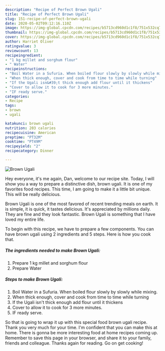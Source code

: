 ```yaml
---
description: "Recipe of Perfect Brown Ugali"
title: "Recipe of Perfect Brown Ugali"
slug: 151-recipe-of-perfect-brown-ugali
date: 2020-05-02T09:12:16.110Z
image: https://img-global.cpcdn.com/recipes/b5713cd960d1c1f8/751x532cq70/brown-ugali-recipe-main-photo.jpg
thumbnail: https://img-global.cpcdn.com/recipes/b5713cd960d1c1f8/751x532cq70/brown-ugali-recipe-main-photo.jpg
cover: https://img-global.cpcdn.com/recipes/b5713cd960d1c1f8/751x532cq70/brown-ugali-recipe-main-photo.jpg
author: Harriet Oliver
ratingvalue: 3
reviewcount: 13
recipeingredient:
- "1 kg millet and sorghum flour"
- " Water"
recipeinstructions:
- "Boil Water in a Sufuria. When boiled flour slowly by slowly while mixing."
- "When thick enough, cover and cook from time to time while turning"
- "If the Ugali isn&#39;t thick enough add flour until it thickens"
- "Cover to allow it to cook for 3 more minutes."
- "IF ready serve."
categories:
- Recipe
tags:
- brown
- ugali

katakunci: brown ugali 
nutrition: 203 calories
recipecuisine: American
preptime: "PT32M"
cooktime: "PT49M"
recipeyield: "2"
recipecategory: Dinner

---
```



![Brown Ugali](https://img-global.cpcdn.com/recipes/b5713cd960d1c1f8/751x532cq70/brown-ugali-recipe-main-photo.jpg)

Hey everyone, it's me again, Dan, welcome to our recipe site. Today, I will show you a way to prepare a distinctive dish, brown ugali. It is one of my favorites food recipes. This time, I am going to make it a little bit unique. This will be really delicious.



Brown Ugali is one of the most favored of recent trending meals on earth. It is simple, it is quick, it tastes delicious. It's appreciated by millions daily. They are fine and they look fantastic. Brown Ugali is something that I have loved my entire life.


To begin with this recipe, we have to prepare a few components. You can have brown ugali using 2 ingredients and 5 steps. Here is how you cook that.

##### The ingredients needed to make Brown Ugali:

1. Prepare 1 kg millet and sorghum flour
1. Prepare  Water




##### Steps to make Brown Ugali:

1. Boil Water in a Sufuria. When boiled flour slowly by slowly while mixing.
1. When thick enough, cover and cook from time to time while turning
1. If the Ugali isn&#39;t thick enough add flour until it thickens
1. Cover to allow it to cook for 3 more minutes.
1. IF ready serve.




So that is going to wrap it up with this special food brown ugali recipe. Thank you very much for your time. I'm confident that you can make this at home. There is gonna be more interesting food at home recipes coming up. Remember to save this page in your browser, and share it to your family, friends and colleague. Thanks again for reading. Go on get cooking!
